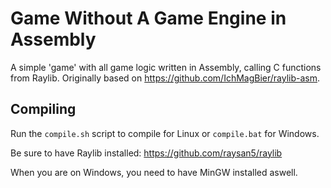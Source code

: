 # Game Without A Game Engine in Assembly

A simple 'game' with all game logic written in Assembly, calling C functions from Raylib.
Originally based on https://github.com/IchMagBier/raylib-asm.

## Compiling

Run the `compile.sh` script to compile for Linux or `compile.bat` for Windows.

Be sure to have Raylib installed: https://github.com/raysan5/raylib

When you are on Windows, you need to have MinGW installed aswell.
